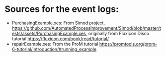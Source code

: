 # Sources for the event logs:
- PurchasingExample.xes: From Simod project, https://github.com/AutomatedProcessImprovement/Simod/blob/master/tests/assets/PurchasingExample.xes, originally from Fluxicon Disco tutorial https://fluxicon.com/book/read/tutorial/
- repairExample.xes: From the ProM tutorial https://promtools.org/prom-6-tutorial/introduction/#running_example